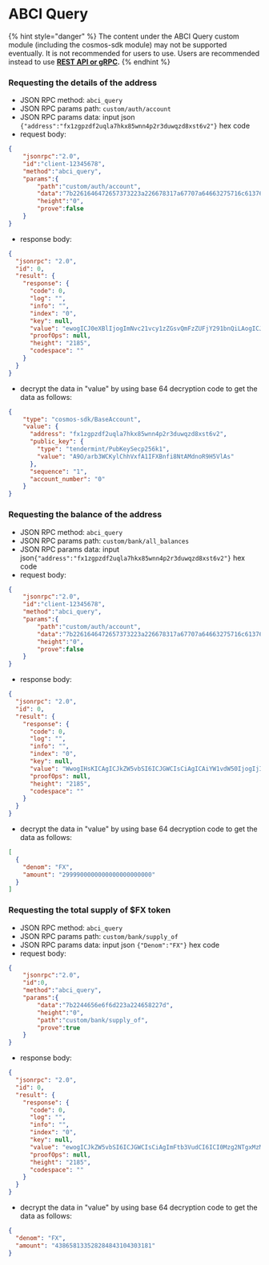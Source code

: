 # ABCI Query

{% hint style="danger" %}
The content under the ABCI Query custom module (including the cosmos-sdk module) may not be supported eventually. It is not recommended for users to use. Users are recommended instead to use [**REST API or gRPC**](../rest-api.md)**.**
{% endhint %}

### Requesting the details of the address

* JSON RPC method: `abci_query`
* JSON RPC params path: `custom/auth/account`
* JSON RPC params data: input json `{"address":"fx1zgpzdf2uqla7hkx85wnn4p2r3duwqzd8xst6v2"}` hex code
* request body:

```json
{
    "jsonrpc":"2.0",
    "id":"client-12345678",
    "method":"abci_query",
    "params":{
        "path":"custom/auth/account",
        "data":"7b2261646472657373223a226678317a67707a64663275716c6137686b783835776e6e3470327233647577717a6438787374367632227d",
        "height":"0",
        "prove":false
    }
}
```

* response body:

```json
{
  "jsonrpc": "2.0",
  "id": 0,
  "result": {
    "response": {
      "code": 0,
      "log": "",
      "info": "",
      "index": "0",
      "key": null,
      "value": "ewogICJ0eXBlIjogImNvc21vcy1zZGsvQmFzZUFjY291bnQiLAogICJ2YWx1ZSI6IHsKICAgICJhZGRyZXNzIjogImZ4MXpncHpkZjJ1cWxhN2hreDg1d25uNHAycjNkdXdxemQ4eHN0NnYyIiwKICAgICJwdWJsaWNfa2V5IjogewogICAgICAidHlwZSI6ICJ0ZW5kZXJtaW50L1B1YktleVNlY3AyNTZrMSIsCiAgICAgICJ2YWx1ZSI6ICJBOU8vYXJiM1dDS3lsQ2hoVnhmQTFJRlhCbmZpOE50QU1kbm9SOUg1VmxBcyIKICAgIH0sCiAgICAic2VxdWVuY2UiOiAiMSIKICB9Cn0=",
      "proofOps": null,
      "height": "2185",
      "codespace": ""
    }
  }
}
```

* decrypt the data in "value" by using base 64 decryption code to get the data as follows:

```json
{
    "type": "cosmos-sdk/BaseAccount",
    "value": {
      "address": "fx1zgpzdf2uqla7hkx85wnn4p2r3duwqzd8xst6v2",
      "public_key": {
        "type": "tendermint/PubKeySecp256k1",
        "value": "A9O/arb3WCKylChhVxfA1IFXBnfi8NtAMdnoR9H5VlAs"
      },
      "sequence": "1",
      "account_number": "0"
    }
}
```

### Requesting the balance of the address

* JSON RPC method: `abci_query`
* JSON RPC params path: `custom/bank/all_balances`
* JSON RPC params data: input json`{"address":"fx1zgpzdf2uqla7hkx85wnn4p2r3duwqzd8xst6v2"}` hex code
* request body:

```json
{
    "jsonrpc":"2.0",
    "id":"client-12345678",
    "method":"abci_query",
    "params":{
        "path":"custom/auth/account",
        "data":"7b2261646472657373223a226678317a67707a64663275716c6137686b783835776e6e3470327233647577717a6438787374367632227d",
        "height":"0",
        "prove":false
    }
}
```

* response body:

```json
{
  "jsonrpc": "2.0",
  "id": 0,
  "result": {
    "response": {
      "code": 0,
      "log": "",
      "info": "",
      "index": "0",
      "key": null,
      "value": "WwogIHsKICAgICJkZW5vbSI6ICJGWCIsCiAgICAiYW1vdW50IjogIjI5OTk5MDAwMDAwMDAwMDAwMDAwMDAwMDAiCiAgfQpd",
      "proofOps": null,
      "height": "2185",
      "codespace": ""
    }
  }
}
```

* decrypt the data in "value" by using base 64 decryption code to get the data as follows:

```json
[
  {
    "denom": "FX",
    "amount": "2999900000000000000000000"
  }
]
```

### Requesting the total supply of $FX token

* JSON RPC method: `abci_query`
* JSON RPC params path: `custom/bank/supply_of`
* JSON RPC params data: input json `{"Denom":"FX"}` hex code
* request body:

```json
{
    "jsonrpc":"2.0",
    "id":0,
    "method":"abci_query",
    "params":{
        "data":"7b2244656e6f6d223a224658227d",
        "height":"0",
        "path":"custom/bank/supply_of",
        "prove":true
    }
}
```

* response body:

```json
{
  "jsonrpc": "2.0",
  "id": 0,
  "result": {
    "response": {
      "code": 0,
      "log": "",
      "info": "",
      "index": "0",
      "key": null,
      "value": "ewogICJkZW5vbSI6ICJGWCIsCiAgImFtb3VudCI6ICI0Mzg2NTgxMzM1MjgyODQ4NDMxMDQzMDMxODEiCn0",
      "proofOps": null,
      "height": "2185",
      "codespace": ""
    }
  }
}
```

* decrypt the data in "value" by using base 64 decryption code to get the data as follows:

```json
{
  "denom": "FX",
  "amount": "438658133528284843104303181"
}
```

